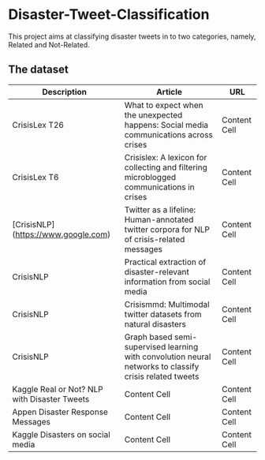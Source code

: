 # Disaster-Tweet-Classification

This project aims at classifying disaster tweets in to two categories, namely, Related and Not-Related.

## The dataset

| Description   | Article       | URL           |
| ------------- | ------------- |-------------
| CrisisLex T26 | What to expect when the unexpected happens: Social media communications across crises  | Content Cell  |
| CrisisLex T6  | Crisislex: A lexicon for collecting and filtering microblogged communications in crises  | Content Cell  |
| [CrisisNLP] (https://www.google.com) | Twitter as a lifeline: Human-annotated twitter corpora for NLP of crisis-related messages  | Content Cell  |
| CrisisNLP  | Practical extraction of disaster-relevant information from social media  | Content Cell  |
| CrisisNLP  | Crisismmd: Multimodal twitter datasets from natural disasters  | Content Cell  |
| CrisisNLP  | Graph based semi-supervised learning with convolution neural networks to classify crisis related tweets  | Content Cell  |
| Kaggle Real or Not? NLP with Disaster Tweets  | Content Cell  | Content Cell  |
| Appen Disaster Response Messages  | Content Cell  | Content Cell  |
| Kaggle Disasters on social media | Content Cell  | Content Cell  |
